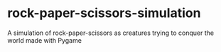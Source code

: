 # rock-paper-scissors-simulation
A simulation of rock-paper-scissors as creatures trying to conquer the world made with Pygame
